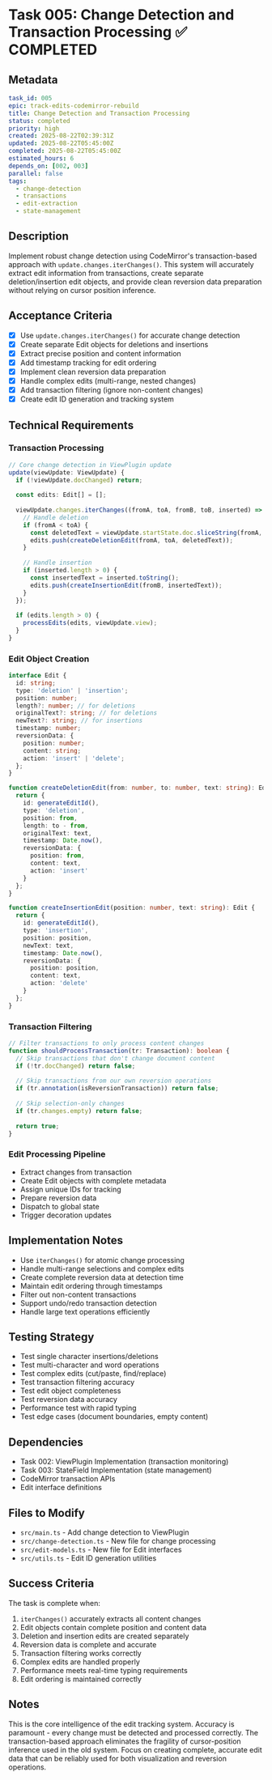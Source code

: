 # Task 005: Change Detection and Transaction Processing ✅ COMPLETED

## Metadata
```yaml
task_id: 005
epic: track-edits-codemirror-rebuild
title: Change Detection and Transaction Processing
status: completed
priority: high
created: 2025-08-22T02:39:31Z
updated: 2025-08-22T05:45:00Z
completed: 2025-08-22T05:45:00Z
estimated_hours: 6
depends_on: [002, 003]
parallel: false
tags:
  - change-detection
  - transactions
  - edit-extraction
  - state-management
```

## Description

Implement robust change detection using CodeMirror's transaction-based approach with `update.changes.iterChanges()`. This system will accurately extract edit information from transactions, create separate deletion/insertion edit objects, and provide clean reversion data preparation without relying on cursor position inference.

## Acceptance Criteria

- [x] Use `update.changes.iterChanges()` for accurate change detection
- [x] Create separate Edit objects for deletions and insertions
- [x] Extract precise position and content information
- [x] Add timestamp tracking for edit ordering
- [x] Implement clean reversion data preparation
- [x] Handle complex edits (multi-range, nested changes)
- [x] Add transaction filtering (ignore non-content changes)
- [x] Create edit ID generation and tracking system

## Technical Requirements

### Transaction Processing
```typescript
// Core change detection in ViewPlugin update
update(viewUpdate: ViewUpdate) {
  if (!viewUpdate.docChanged) return;
  
  const edits: Edit[] = [];
  
  viewUpdate.changes.iterChanges((fromA, toA, fromB, toB, inserted) => {
    // Handle deletion
    if (fromA < toA) {
      const deletedText = viewUpdate.startState.doc.sliceString(fromA, toA);
      edits.push(createDeletionEdit(fromA, toA, deletedText));
    }
    
    // Handle insertion
    if (inserted.length > 0) {
      const insertedText = inserted.toString();
      edits.push(createInsertionEdit(fromB, insertedText));
    }
  });
  
  if (edits.length > 0) {
    processEdits(edits, viewUpdate.view);
  }
}
```

### Edit Object Creation
```typescript
interface Edit {
  id: string;
  type: 'deletion' | 'insertion';
  position: number;
  length?: number; // for deletions
  originalText?: string; // for deletions
  newText?: string; // for insertions
  timestamp: number;
  reversionData: {
    position: number;
    content: string;
    action: 'insert' | 'delete';
  };
}

function createDeletionEdit(from: number, to: number, text: string): Edit {
  return {
    id: generateEditId(),
    type: 'deletion',
    position: from,
    length: to - from,
    originalText: text,
    timestamp: Date.now(),
    reversionData: {
      position: from,
      content: text,
      action: 'insert'
    }
  };
}

function createInsertionEdit(position: number, text: string): Edit {
  return {
    id: generateEditId(),
    type: 'insertion',
    position: position,
    newText: text,
    timestamp: Date.now(),
    reversionData: {
      position: position,
      content: text,
      action: 'delete'
    }
  };
}
```

### Transaction Filtering
```typescript
// Filter transactions to only process content changes
function shouldProcessTransaction(tr: Transaction): boolean {
  // Skip transactions that don't change document content
  if (!tr.docChanged) return false;
  
  // Skip transactions from our own reversion operations
  if (tr.annotation(isReversionTransaction)) return false;
  
  // Skip selection-only changes
  if (tr.changes.empty) return false;
  
  return true;
}
```

### Edit Processing Pipeline
- Extract changes from transaction
- Create Edit objects with complete metadata
- Assign unique IDs for tracking
- Prepare reversion data
- Dispatch to global state
- Trigger decoration updates

## Implementation Notes

- Use `iterChanges()` for atomic change processing
- Handle multi-range selections and complex edits
- Create complete reversion data at detection time
- Maintain edit ordering through timestamps
- Filter out non-content transactions
- Support undo/redo transaction detection
- Handle large text operations efficiently

## Testing Strategy

- Test single character insertions/deletions
- Test multi-character and word operations
- Test complex edits (cut/paste, find/replace)
- Test transaction filtering accuracy
- Test edit object completeness
- Test reversion data accuracy
- Performance test with rapid typing
- Test edge cases (document boundaries, empty content)

## Dependencies

- Task 002: ViewPlugin Implementation (transaction monitoring)
- Task 003: StateField Implementation (state management)
- CodeMirror transaction APIs
- Edit interface definitions

## Files to Modify

- `src/main.ts` - Add change detection to ViewPlugin
- `src/change-detection.ts` - New file for change processing
- `src/edit-models.ts` - New file for Edit interfaces
- `src/utils.ts` - Edit ID generation utilities

## Success Criteria

The task is complete when:
1. `iterChanges()` accurately extracts all content changes
2. Edit objects contain complete position and content data
3. Deletion and insertion edits are created separately
4. Reversion data is complete and accurate
5. Transaction filtering works correctly
6. Complex edits are handled properly
7. Performance meets real-time typing requirements
8. Edit ordering is maintained correctly

## Notes

This is the core intelligence of the edit tracking system. Accuracy is paramount - every change must be detected and processed correctly. The transaction-based approach eliminates the fragility of cursor-position inference used in the old system. Focus on creating complete, accurate edit data that can be reliably used for both visualization and reversion operations.
